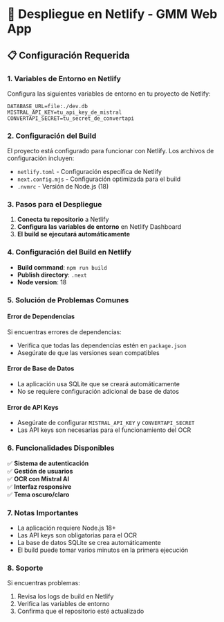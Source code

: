 # 🚀 Despliegue en Netlify - GMM Web App

## 📋 Configuración Requerida

### 1. Variables de Entorno en Netlify

Configura las siguientes variables de entorno en tu proyecto de Netlify:

```env
DATABASE_URL=file:./dev.db
MISTRAL_API_KEY=tu_api_key_de_mistral
CONVERTAPI_SECRET=tu_secret_de_convertapi
```

### 2. Configuración del Build

El proyecto está configurado para funcionar con Netlify. Los archivos de configuración incluyen:

- `netlify.toml` - Configuración específica de Netlify
- `next.config.mjs` - Configuración optimizada para el build
- `.nvmrc` - Versión de Node.js (18)

### 3. Pasos para el Despliegue

1. **Conecta tu repositorio** a Netlify
2. **Configura las variables de entorno** en Netlify Dashboard
3. **El build se ejecutará automáticamente**

### 4. Configuración del Build en Netlify

- **Build command**: `npm run build`
- **Publish directory**: `.next`
- **Node version**: 18

### 5. Solución de Problemas Comunes

#### Error de Dependencias
Si encuentras errores de dependencias:
- Verifica que todas las dependencias estén en `package.json`
- Asegúrate de que las versiones sean compatibles

#### Error de Base de Datos
- La aplicación usa SQLite que se creará automáticamente
- No se requiere configuración adicional de base de datos

#### Error de API Keys
- Asegúrate de configurar `MISTRAL_API_KEY` y `CONVERTAPI_SECRET`
- Las API keys son necesarias para el funcionamiento del OCR

### 6. Funcionalidades Disponibles

✅ **Sistema de autenticación**  
✅ **Gestión de usuarios**  
✅ **OCR con Mistral AI**  
✅ **Interfaz responsive**  
✅ **Tema oscuro/claro**  

### 7. Notas Importantes

- La aplicación requiere Node.js 18+
- Las API keys son obligatorias para el OCR
- La base de datos SQLite se crea automáticamente
- El build puede tomar varios minutos en la primera ejecución

### 8. Soporte

Si encuentras problemas:
1. Revisa los logs de build en Netlify
2. Verifica las variables de entorno
3. Confirma que el repositorio esté actualizado
